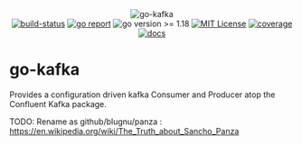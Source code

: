 <div align="center" style="margin-bottom:20px">
  <img src=".assets/banner.png" alt="go-kafka" />
  <div align="center">
    <a href="https://github.com/blugnu/kafka/actions/workflows/qa.yml"><img alt="build-status" src="https://github.com/blugnu/kafka/actions/workflows/qa.yml/badge.svg?branch=master&style=flat-square"/></a>
    <a href="https://goreportcard.com/report/github.com/blugnu/kafka" ><img alt="go report" src="https://goreportcard.com/badge/github.com/blugnu/kafka"/></a>
    <a><img alt="go version >= 1.18" src="https://img.shields.io/badge/go%20version-%3E=1.18-61CFDD.svg?style=flat-square"/></a>
    <a href="https://github.com/blugnu/kafka/blob/master/LICENCE"><img alt="MIT License" src="https://img.shields.io/github/license/blugnu/go-kafka?color=%234275f5&style=flat-square"/></a>
    <a href="https://coveralls.io/github/blugnu/go-kafka?branch=master"><img alt="coverage" src="https://img.shields.io/coveralls/github/blugnu/go-kafka?style=flat-square"/></a>
    <a href="https://pkg.go.dev/github.com/blugnu/kafka"><img alt="docs" src="https://pkg.go.dev/badge/github.com/blugnu/kafka"/></a>
  </div>
</div>

# go-kafka

Provides a configuration driven kafka Consumer and Producer atop the Confluent Kafka package.

TODO: Rename as github/blugnu/panza : https://en.wikipedia.org/wiki/The_Truth_about_Sancho_Panza